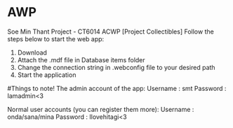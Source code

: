 # AWP
Soe Min Thant Project - CT6014 ACWP [Project Collectibles]
Follow the steps below to start the web app:
1. Download
2. Attach the .mdf file in Database items folder
3. Change the connection string in .webconfig file to your desired path
4. Start the application

#Things to note!
The admin account of the app:
Username : smt  Password : Iamadmin<3

Normal user accounts (you can register them more):
Username : onda/sana/mina   Password : Ilovehitagi<3
